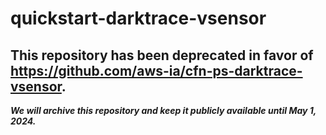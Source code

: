 # quickstart-darktrace-vsensor 
## This repository has been deprecated in favor of https://github.com/aws-ia/cfn-ps-darktrace-vsensor. 
***We will archive this repository and keep it publicly available until May 1, 2024.***
